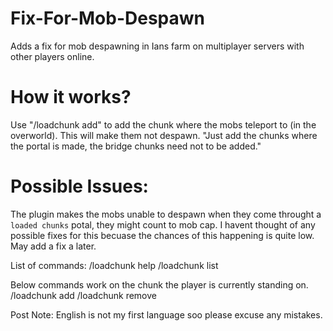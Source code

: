 # Fix-For-Mob-Despawn

Adds a fix for mob despawning in Ians farm on multiplayer servers with other players online.

# How it works?
Use "/loadchunk add" to add the chunk where the mobs teleport to (in the overworld). This will make them not despawn. "Just add the chunks where the portal is made, the bridge chunks need not to be added." 

# Possible Issues:
The plugin makes the mobs unable to despawn when they come throught a `loaded chunks` potal, they might count to mob cap. I havent thought of any possible fixes for this becuase the chances of this happening is quite low. May add a fix a later.

List of commands:
/loadchunk help
/loadchunk list

Below commands work on the chunk the player is currently standing on.
/loadchunk add
/loadchunk remove 


Post Note: English is not my first language soo please excuse any mistakes.
